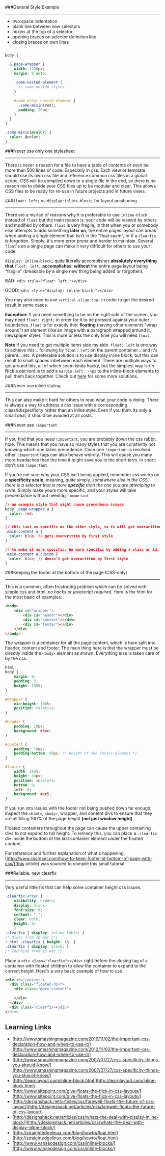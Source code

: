 ###General Style Example
***

- two space indentation
- blank line between new selectors
- mixins at the top of a selector
- opening braces on selector definition line
- closing braces on own lines

```sass

body {

  &.page-wrapper {
    width: 1200px;
    margin: 0 auto;
    
    .some-nested-element {
      // some nested styles
    }
    
    #some-other-nested-element {
      .some-mixin(red);
      padding: 20px;
    }
  }
}

.some-mixin(@color) {
  color: @color;
}

```

###Never use only one stylesheet
***

There is never a reason for a file to have a table of contents or even be more than 500 lines of code. Especially in css. Each view or template should use its own css file and reference common css files in a global scope. CSS will be compiled down to a single file in the end, so there is no reason not to divide your CSS files up to be modular and clear. This allows CSS files to be ready for re-use in future projects and in future views.

###`float: left;` vs `display:inline-block;` for layout positioning
***

There are a myriad of reasons why it is preferable to use `inline-block` instead of `float` but the main reason is: your code will be viewed by others and modified by others. `float` is very fragile, in that when you or somebody else attempts to add something **later on**, the entire pages layout can break when adding a single element that isn't in the "float spam", or if a `clearfix` is forgotten. Simply: it's more error prone and harder to maintain. Several `float`'s on a single page can make it very difficult for others to use your code.

`display: inline-block;` quite literally accomplishes **absolutely everything that** `float: left;` **accomplishes**, **without** the entire page layout being "fragile" (breakable by a single new thing being added or forgotten).

BAD: `<div style="float: left;"></div>`

GOOD: `<div style="display: inline-block;"></div>`

You may also need to use `vertical-align:top;` in order to get the desired result in some cases.

**Exception:** If you need something to be on the right side of the screen, you may need `float: right;` in order for it to be pressed against your outer boundaries. `float` is for exactly this: **floating** (having other elements "wrap around") an element (like an image with a paragraph wrapped around it, newspaper style). This is more or less the only time you will need `float`.

**Note** If you need to get multiple items side my side. `float: left` is one way to achieve this... following by `float: left` on the parent container... and it's parent... etc. A preferable solution is to use display inline block, but this can result to small spaces inbetween each element. There are multiple ways to get around this, all of which seem kinda hacky, but the simplest way is (in Nick's opinion) is to add a `margin-left: -4px` to the inline-block elements to pull them back together. Check out [here](http://css-tricks.com/fighting-the-space-between-inline-block-elements/) for some more solutions.

###Never use inline styling
***

This can also make it hard for others to read what your code is doing. There is always a way to address a css issue with a corresponding class/id/specificity rather than an inline style. Even if you think its only a small deal, it should be avoided at all costs.

###Never use `!important`
***

If you find that you need `!important`, you are probably down the css rabbit hole. This means that you have so many styles that you are constantly not knowing which one takes precedence. Once one `!important` is resolved, other `!important` tags can also behave weirdly. This will cause you many more headaches than the time it might save you in the short term. In short: don't use `!important`.

If you're not sure why your CSS isn't being applied, remember css works on a **specificity scale**, meaning, quite simply, *somewhere else in the CSS, there is a selector that is more **specific** than the one you are attemping to write*. Simply make yours more specific, and your styles will take precendance without needing `!important`

```css
// an example style that might cause precedence issues
body .page-wrapper a {
  color: red;
}

// this isnt as specific as the other style, so it will get overwritten by color: red;
.main-content a {
  color: blue; // gets overwritten by first style
}

// to make it more specific, be more specific by adding a class or id, or by being more specific about what the anchor tag is contained within
.main-content a.custom {
  color: blue; // doesn't get overwritten by first style
}

```

###Keeping the footer at the bottom of the page (CSS-only)
***

This is a common, often frustrating problem which can be solved with simple css and html, *no hacks or javascript required*. Here is the html for the most basic of examples:

```html
<body>
	<div id="wrapper">
		<div id="header"></div>
		<div id="content"></div>
		<div id="footer"></div>
	</div>
</body>
```

The wrapper is a container for all the page content, which is here split into header, content and footer. The main thing here is that the wrapper must be directly inside the `<body>` element as shown. Everything else is taken care of by the css.

```css
html,
body {
	margin: 0;
	padding: 0;
	height: 100%;
}

#wrapper {
	min-height: 100%;
	position: relative;
}

#header {
	padding: 10px;
	background: #5ee;
}

#content {
	padding: 10px;
	padding-bottom: 80px; /* Height of the footer element */
}

#footer {
	width: 100%;
	height: 80px;
	position: absolute;
	bottom: 0;
	left: 0;
	background: #ee5;
}
```

If you run into issues with the footer not being pushed down far enough, inspect the `<html>`, `<body>`, wrapper, and content divs to ensure that they are all filling 100% of the page height **(not just window height)**. 

Floated containers throughout the page can cause the upper containing divs to not expand to full height. To remedy this, you can place a `.clearfix` div inside the bottom of the last container element under the floated content.

For reference and further explanation of what's happening, [http://www.cssreset.com/how-to-keep-footer-at-bottom-of-page-with-css/](this article) was sourced to compile this small tutorial.

###Reliable, new clearfix
***

Very useful little fix that can help solve container height css issues.

```css
.clearfix:after {
	visibility: hidden;
	display: block;
	font-size: 0;
	content: " ";
	clear: both;
	height: 0;
	}
.clearfix { display: inline-table; }
/* Hides from IE-mac \*/
* html .clearfix { height: 1%; }
.clearfix { display: block; }
/* End hide from IE-mac */
```

Place a `<div class="clearfix"></div>` right before the closing tag of a container with floated children to allow the container to expand to the correct height. Here's a very basic example of how to use:

```html
<div id="content">
  <div class="floated-div">
    <div class="more-content">
    
    </div>
  </div>
  <div class="clearfix></div>
</div>
```

Learning Links
--------------

- [http://www.smashingmagazine.com/2010/11/02/the-important-css-declaration-how-and-when-to-use-it/](http://www.smashingmagazine.com/2010/11/02/the-important-css-declaration-how-and-when-to-use-it/)
- [http://www.smashingmagazine.com/2007/07/27/css-specificity-things-you-should-know/](http://www.smashingmagazine.com/2007/07/27/css-specificity-things-you-should-know/)
- [http://learnlayout.com/inline-block.html](http://learnlayout.com/inline-block.html)
- [http://www.sitepoint.com/give-floats-the-flick-in-css-layouts/](http://www.sitepoint.com/give-floats-the-flick-in-css-layouts/)
- [http://designshack.net/articles/css/farewell-floats-the-future-of-css-layout/](http://designshack.net/articles/css/farewell-floats-the-future-of-css-layout/)
- [http://designshack.net/articles/css/whats-the-deal-with-display-inline-block/](http://designshack.net/articles/css/whats-the-deal-with-display-inline-block/)
- [http://straightedgelinux.com/blog/howto/float.html](http://straightedgelinux.com/blog/howto/float.html)
- [http://www.vanseodesign.com/css/inline-blocks/](http://www.vanseodesign.com/css/inline-blocks/)
